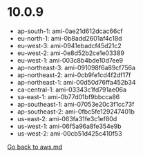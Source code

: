
 # 10.0.9
- ap-south-1: ami-0ae21d612dcac66cf
- eu-north-1: ami-0b8add2601af4c18d
- eu-west-3: ami-0941ebadcf45d21c2
- eu-west-2: ami-0e8d52b2ce1e03389
- eu-west-1: ami-003c8b4bde10d7ee9
- ap-northeast-3: ami-091098f6a89cf756a
- ap-northeast-2: ami-0cb9fe1cd4f2df17f
- ap-northeast-1: ami-00d50d76ffa452b34
- ca-central-1: ami-03343c1fd791ae06a
- sa-east-1: ami-0b77d01bf9bbcca86
- ap-southeast-1: ami-07053e20c3f1cc73f
- ap-southeast-2: ami-0fbc5fe129247401b
- us-east-2: ami-063fa31fe3c1ef80d
- us-west-1: ami-06f5a96a8fe354e9b
- us-west-2: ami-00cb51d425c410f53

[Go back to aws.md](../../aws.md) 
